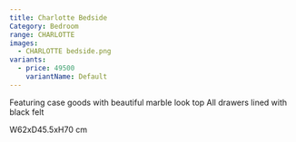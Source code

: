 ```yaml
---
title: Charlotte Bedside
Category: Bedroom
range: CHARLOTTE
images:
  - CHARLOTTE bedside.png
variants:
  - price: 49500
    variantName: Default
---
```


Featuring case goods with beautiful marble look top
All drawers lined with black felt

W62xD45.5xH70 cm